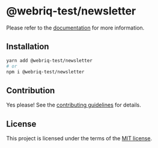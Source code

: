# @webriq-test/newsletter

Please refer to the [documentation](https://stackshift-ui.webriq.com/docs/components/newsletter) for more information.

## Installation

```sh
yarn add @webriq-test/newsletter
# or
npm i @webriq-test/newsletter
```

## Contribution

Yes please! See the
[contributing guidelines](https://github.com/stackshift-ui/components/master/CONTRIBUTING.md)
for details.

## License

This project is licensed under the terms of the
[MIT license](https://github.com/stackshift-ui/components/master/LICENSE).
